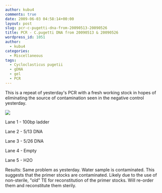 ```yaml
---
author: kubu4
comments: true
date: 2009-06-03 04:58:14+00:00
layout: post
slug: pcr-c-pugetti-dna-from-20090513-20090526
title: PCR - C.pugetti DNA from 20090513 & 20090526
wordpress_id: 1051
author:
  - kubu4
categories:
  - Miscellaneous
tags:
  - Cycloclasticus pugetii
  - gDNA
  - gel
  - PCR
---
```


This is a repeat of yesterday's PCR with a fresh working stock in hopes of eliminating the source of contamination seen in the negative control yesterday.

![](http://eagle.fish.washington.edu/Arabidopsis/20090603.JPG)

Lane 1 - 100bp ladder

Lane 2 - 5/13 DNA

Lane 3 - 5/26 DNA

Lane 4 - Empty

Lane 5 - H2O

Results: Same problem as yesterday. Water sample is contaminated. This suggests that the primer stocks are contaminated. Likely due to the use of non-sterile, "old" TE for reconstitution of the primer stocks. Will re-order them and reconstitute them sterily.

